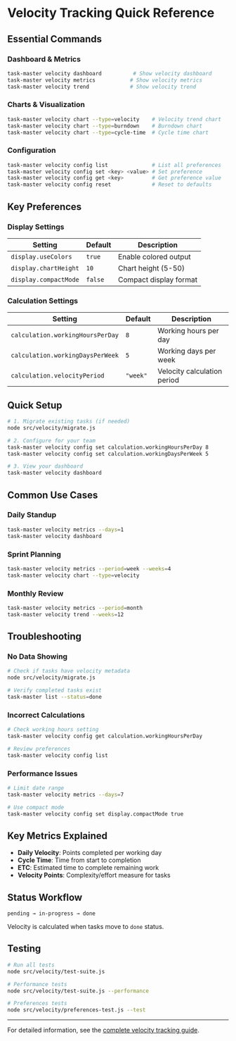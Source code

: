 # Velocity Tracking Quick Reference

## Essential Commands

### Dashboard & Metrics
```bash
task-master velocity dashboard          # Show velocity dashboard
task-master velocity metrics           # Show velocity metrics
task-master velocity trend             # Show velocity trend
```

### Charts & Visualization
```bash
task-master velocity chart --type=velocity    # Velocity trend chart
task-master velocity chart --type=burndown    # Burndown chart
task-master velocity chart --type=cycle-time  # Cycle time chart
```

### Configuration
```bash
task-master velocity config list              # List all preferences
task-master velocity config set <key> <value> # Set preference
task-master velocity config get <key>         # Get preference value
task-master velocity config reset             # Reset to defaults
```

## Key Preferences

### Display Settings
| Setting | Default | Description |
|---------|---------|-------------|
| `display.useColors` | `true` | Enable colored output |
| `display.chartHeight` | `10` | Chart height (5-50) |
| `display.compactMode` | `false` | Compact display format |

### Calculation Settings
| Setting | Default | Description |
|---------|---------|-------------|
| `calculation.workingHoursPerDay` | `8` | Working hours per day |
| `calculation.workingDaysPerWeek` | `5` | Working days per week |
| `calculation.velocityPeriod` | `"week"` | Velocity calculation period |

## Quick Setup

```bash
# 1. Migrate existing tasks (if needed)
node src/velocity/migrate.js

# 2. Configure for your team
task-master velocity config set calculation.workingHoursPerDay 8
task-master velocity config set calculation.workingDaysPerWeek 5

# 3. View your dashboard
task-master velocity dashboard
```

## Common Use Cases

### Daily Standup
```bash
task-master velocity metrics --days=1
task-master velocity dashboard
```

### Sprint Planning
```bash
task-master velocity metrics --period=week --weeks=4
task-master velocity chart --type=velocity
```

### Monthly Review
```bash
task-master velocity metrics --period=month
task-master velocity trend --weeks=12
```

## Troubleshooting

### No Data Showing
```bash
# Check if tasks have velocity metadata
node src/velocity/migrate.js

# Verify completed tasks exist
task-master list --status=done
```

### Incorrect Calculations
```bash
# Check working hours setting
task-master velocity config get calculation.workingHoursPerDay

# Review preferences
task-master velocity config list
```

### Performance Issues
```bash
# Limit date range
task-master velocity metrics --days=7

# Use compact mode
task-master velocity config set display.compactMode true
```

## Key Metrics Explained

- **Daily Velocity**: Points completed per working day
- **Cycle Time**: Time from start to completion
- **ETC**: Estimated time to complete remaining work
- **Velocity Points**: Complexity/effort measure for tasks

## Status Workflow

```
pending → in-progress → done
```

Velocity is calculated when tasks move to `done` status.

## Testing

```bash
# Run all tests
node src/velocity/test-suite.js

# Performance tests
node src/velocity/test-suite.js --performance

# Preferences tests
node src/velocity/preferences-test.js --test
```

---

For detailed information, see the [complete velocity tracking guide](velocity-tracking-guide.md).

